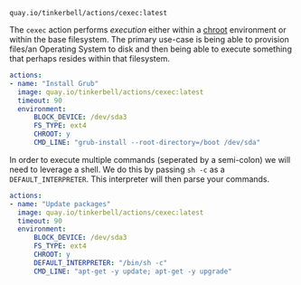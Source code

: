 ```
quay.io/tinkerbell/actions/cexec:latest
```

The `cexec` action performs *execution* either within a [chroot](https://en.wikipedia.org/wiki/Chroot) environment
or within the base filesystem. The primary use-case is being able to provision
files/an Operating System to disk and then being able to execute something that
perhaps resides within that filesystem.

```yaml
actions:
- name: "Install Grub"
  image: quay.io/tinkerbell/actions/cexec:latest
  timeout: 90
  environment:
      BLOCK_DEVICE: /dev/sda3
      FS_TYPE: ext4
      CHROOT: y
      CMD_LINE: "grub-install --root-directory=/boot /dev/sda"
```

In order to execute multiple commands (seperated by a semi-colon) we will
need to leverage a shell. We do this by passing `sh -c` as a `DEFAULT_INTERPRETER`.
This interpreter will then parse your commands.

```yaml
actions:
- name: "Update packages"
  image: quay.io/tinkerbell/actions/cexec:latest
  timeout: 90
  environment:
      BLOCK_DEVICE: /dev/sda3
      FS_TYPE: ext4
      CHROOT: y
      DEFAULT_INTERPRETER: "/bin/sh -c"
      CMD_LINE: "apt-get -y update; apt-get -y upgrade"
```
